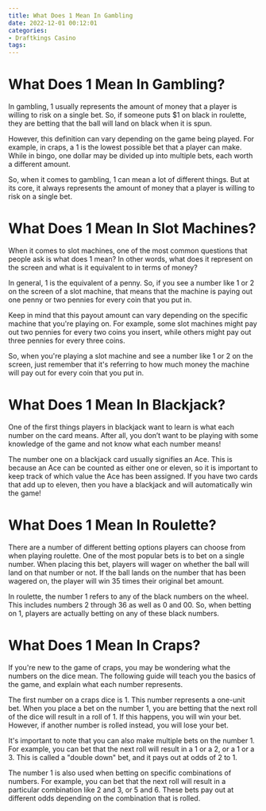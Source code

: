 ```yaml
---
title: What Does 1 Mean In Gambling
date: 2022-12-01 00:12:01
categories:
- Draftkings Casino
tags:
---
```



#  What Does 1 Mean In Gambling?

In gambling, 1 usually represents the amount of money that a player is willing to risk on a single bet. So, if someone puts $1 on black in roulette, they are betting that the ball will land on black when it is spun.

However, this definition can vary depending on the game being played. For example, in craps, a 1 is the lowest possible bet that a player can make. While in bingo, one dollar may be divided up into multiple bets, each worth a different amount.

So, when it comes to gambling, 1 can mean a lot of different things. But at its core, it always represents the amount of money that a player is willing to risk on a single bet.

#  What Does 1 Mean In Slot Machines?

When it comes to slot machines, one of the most common questions that people ask is what does 1 mean? In other words, what does it represent on the screen and what is it equivalent to in terms of money?

In general, 1 is the equivalent of a penny. So, if you see a number like 1 or 2 on the screen of a slot machine, that means that the machine is paying out one penny or two pennies for every coin that you put in.

Keep in mind that this payout amount can vary depending on the specific machine that you're playing on. For example, some slot machines might pay out two pennies for every two coins you insert, while others might pay out three pennies for every three coins.

So, when you're playing a slot machine and see a number like 1 or 2 on the screen, just remember that it's referring to how much money the machine will pay out for every coin that you put in.

#  What Does 1 Mean In Blackjack?

One of the first things players in blackjack want to learn is what each number on the card means. After all, you don’t want to be playing with some knowledge of the game and not know what each number means!

The number one on a blackjack card usually signifies an Ace. This is because an Ace can be counted as either one or eleven, so it is important to keep track of which value the Ace has been assigned. If you have two cards that add up to eleven, then you have a blackjack and will automatically win the game!

#  What Does 1 Mean In Roulette?

There are a number of different betting options players can choose from when playing roulette. One of the most popular bets is to bet on a single number. When placing this bet, players will wager on whether the ball will land on that number or not. If the ball lands on the number that has been wagered on, the player will win 35 times their original bet amount.

In roulette, the number 1 refers to any of the black numbers on the wheel. This includes numbers 2 through 36 as well as 0 and 00. So, when betting on 1, players are actually betting on any of these black numbers.

#  What Does 1 Mean In Craps?

If you're new to the game of craps, you may be wondering what the numbers on the dice mean. The following guide will teach you the basics of the game, and explain what each number represents.

The first number on a craps dice is 1. This number represents a one-unit bet. When you place a bet on the number 1, you are betting that the next roll of the dice will result in a roll of 1. If this happens, you will win your bet. However, if another number is rolled instead, you will lose your bet.

It's important to note that you can also make multiple bets on the number 1. For example, you can bet that the next roll will result in a 1 or a 2, or a 1 or a 3. This is called a "double down" bet, and it pays out at odds of 2 to 1.

The number 1 is also used when betting on specific combinations of numbers. For example, you can bet that the next roll will result in a particular combination like 2 and 3, or 5 and 6. These bets pay out at different odds depending on the combination that is rolled.